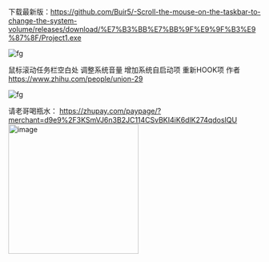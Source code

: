 下载最新版：https://github.com/Buir5/-Scroll-the-mouse-on-the-taskbar-to-change-the-system-volume/releases/download/%E7%B3%BB%E7%BB%9F%E9%9F%B3%E9%87%8F/Project1.exe


![fg](https://github.com/user-attachments/assets/dbf60db0-a5c4-4ca2-948e-cff13f080848)


鼠标滚动任务栏空白处 调整系统音量
增加系统自启动项
重新HOOK项
作者 https://www.zhihu.com/people/union-29


![fg](https://github.com/user-attachments/assets/0ab5c839-04bd-4d80-8f6a-f5c50dbfa748)



请老哥喝瓶水：
https://zhupay.com/paypage/?merchant=d9e9%2F3KSmVJ6n3B2JC114CSvBKI4iK6dlK274qdosIQU
<img width="260" height="259" alt="image" src="https://github.com/user-attachments/assets/edb0a3d0-099a-4d4e-aeb7-08c9869b287f" />
